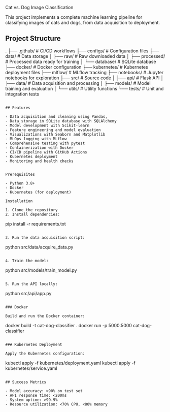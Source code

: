 Cat vs. Dog Image Classification

This project implements a complete machine learning pipeline for classifying images of cats and dogs, from data acquisition to deployment.

## Project Structure


.
├── .github/            # CI/CD workflows
├── configs/            # Configuration files
├── data/               # Data storage
│   ├── raw/            # Raw downloaded data
│   ├── processed/      # Processed data ready for training
│   └── database/       # SQLite database
├── docker/             # Docker configuration
├── kubernetes/         # Kubernetes deployment files
├── mlflow/             # MLflow tracking
├── notebooks/          # Jupyter notebooks for exploration
├── src/                # Source code
│   ├── api/            # Flask API
│   ├── data/           # Data acquisition and processing
│   ├── models/         # Model training and evaluation
│   └── utils/          # Utility functions
└── tests/              # Unit and integration tests
```

## Features

- Data acquisition and cleaning using Pandas, 
- Data storage in SQLite database with SQLAlchemy
- Model development with Scikit-learn
- Feature engineering and model evaluation
- Visualizations with Seaborn and Matplotlib
- MLOps logging with MLflow
- Comprehensive testing with pytest
- Containerization with Docker
- CI/CD pipeline with GitHub Actions
- Kubernetes deployment
- Monitoring and health checks


Prerequisites

- Python 3.8+
- Docker
- Kubernetes (for deployment)

Installation

1. Clone the repository
2. Install dependencies:
   ```
   pip install -r requirements.txt
   ```

3. Run the data acquisition script:
   ```
   python src/data/acquire_data.py
   ```

4. Train the model:
   ```
   python src/models/train_model.py
   ```

5. Run the API locally:
   ```
   python src/api/app.py
   ```

### Docker

Build and run the Docker container:

```
docker build -t cat-dog-classifier .
docker run -p 5000:5000 cat-dog-classifier
```

### Kubernetes Deployment

Apply the Kubernetes configuration:

```
kubectl apply -f kubernetes/deployment.yaml
kubectl apply -f kubernetes/service.yaml
```

## Success Metrics

- Model accuracy: >90% on test set
- API response time: <200ms
- System uptime: >99.9%
- Resource utilization: <70% CPU, <80% memory
